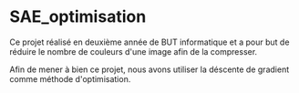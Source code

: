 # SAE_optimisation

Ce projet réalisé en deuxième année de BUT informatique et a pour but de réduire le nombre de couleurs d'une image afin de la compresser.

Afin de mener à bien ce projet, nous avons utiliser la déscente de gradient comme méthode d'optimisation.
